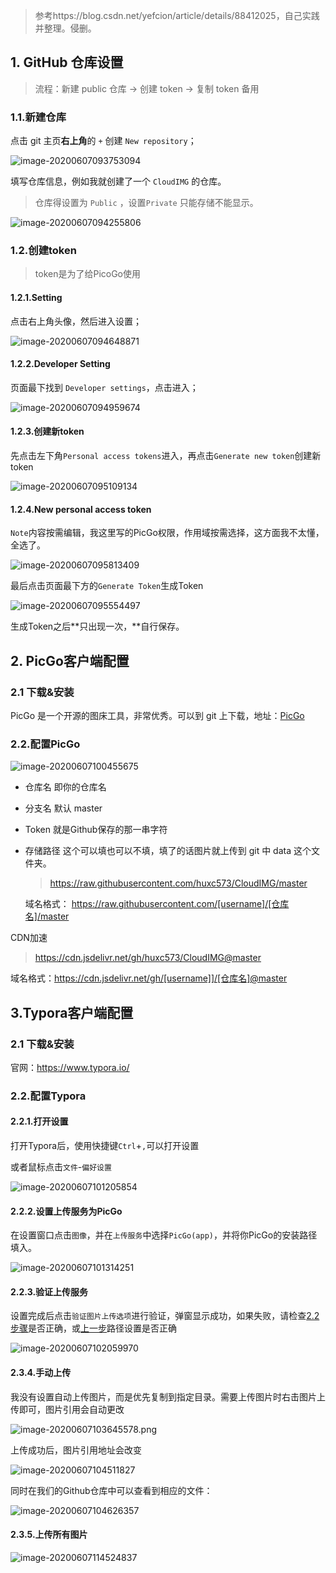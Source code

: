> 参考https://blog.csdn.net/yefcion/article/details/88412025，自己实践并整理。侵删。

## 1. GitHub 仓库设置

> 流程：新建 public 仓库 -> 创建 token -> 复制 token 备用

### 1.1.新建仓库

点击 git 主页**右上角**的 `+` 创建 `New repository`；

![image-20200607093753094](https://cdn.jsdelivr.net/gh/huxc573/CloudIMG@master/PicGo_img/image-20200607093753094.png)

填写仓库信息，例如我就创建了一个 `CloudIMG` 的仓库。

> 仓库得设置为 `Public` ，设置`Private` 只能存储不能显示。

![image-20200607094255806](https://cdn.jsdelivr.net/gh/huxc573/CloudIMG@master/PicGo_img/image-20200607095109134.png)

### 1.2.创建token

> token是为了给PicoGo使用

#### 1.2.1.Setting

点击右上角头像，然后进入设置；

![image-20200607094648871](https://cdn.jsdelivr.net/gh/huxc573/CloudIMG@master/PicGo_img/image-20200607094648871.png)

#### 1.2.2.Developer Setting

页面最下找到 `Developer settings`，点击进入；

![image-20200607094959674](https://cdn.jsdelivr.net/gh/huxc573/CloudIMG@master/PicGo_img/image-20200607094255806.png)

#### 1.2.3.创建新token

先点击左下角`Personal access tokens`进入，再点击`Generate new token`创建新token

![image-20200607095109134](https://cdn.jsdelivr.net/gh/huxc573/CloudIMG@master/PicGo_img/image-20200607102059970.png)

#### 1.2.4.New personal access token

`Note`内容按需编辑，我这里写的PicGo权限，作用域按需选择，这方面我不太懂，全选了。

![image-20200607095813409](https://cdn.jsdelivr.net/gh/huxc573/CloudIMG@master/PicGo_img/image-20200607095554497.png)

最后点击页面最下方的`Generate Token`生成Token

![image-20200607095554497](https://cdn.jsdelivr.net/gh/huxc573/CloudIMG@master/PicGo_img/image-20200607095813409.png)

生成Token之后**只出现一次，**自行保存。

## 2. PicGo客户端配置

### 2.1 下载&安装

PicGo 是一个开源的图床工具，非常优秀。可以到 git 上下载，地址：[PicGo](https://github.com/Molunerfinn/PicGo)

### 2.2.配置PicGo

![image-20200607100455675](https://cdn.jsdelivr.net/gh/huxc573/CloudIMG@master/PicGo_img/image-20200607100455675.png)

- 仓库名 即你的仓库名

- 分支名 默认 master

- Token 就是Github保存的那一串字符

- 存储路径 这个可以填也可以不填，填了的话图片就上传到 git 中 data 这个文件夹。

  > https://raw.githubusercontent.com/huxc573/CloudIMG/master

  域名格式： https://raw.githubusercontent.com/[username]/[仓库名]/master

CDN加速

> https://cdn.jsdelivr.net/gh/huxc573/CloudIMG@master

域名格式：https://cdn.jsdelivr.net/gh/[username]]/[仓库名]@master

## 3.Typora客户端配置

### 2.1 下载&安装

官网：https://www.typora.io/

### 2.2.配置Typora

#### 2.2.1.打开设置

打开Typora后，使用快捷键`Ctrl`+`,`可以打开设置

或者鼠标点击`文件`-`偏好设置`

![image-20200607101205854](https://cdn.jsdelivr.net/gh/huxc573/CloudIMG@master/PicGo_img/image-20200607101205854.png)

#### 2.2.2.设置上传服务为PicGo

在设置窗口点击`图像`，并在`上传服务`中选择`PicGo(app)`，并将你PicGo的安装路径填入。

![image-20200607101314251](https://cdn.jsdelivr.net/gh/huxc573/CloudIMG@master/PicGo_img/image-20200607101314251.png)

#### 2.2.3.验证上传服务

设置完成后点击`验证图片上传选项`进行验证，弹窗显示成功，如果失败，请检查[2.2步骤](#2.2.配置PicGo)是否正确，或[上一步](#2.2.2.设置上传服务为PicGo)路径设置是否正确

![image-20200607102059970](https://cdn.jsdelivr.net/gh/huxc573/CloudIMG@master/PicGo_img/image-20200607104830445.png)

#### 2.3.4.手动上传

我没有设置自动上传图片，而是优先复制到指定目录。需要上传图片时右击图片上传即可，图片引用会自动更改

![image-20200607103645578.png](https://cdn.jsdelivr.net/gh/huxc573/CloudIMG@master/PicGo_img/image-20200607103645578.png)

上传成功后，图片引用地址会改变

![image-20200607104511827](https://cdn.jsdelivr.net/gh/huxc573/CloudIMG@master/PicGo_img/image-20200607104511827.png)

同时在我们的Github仓库中可以查看到相应的文件：

![image-20200607104626357](https://cdn.jsdelivr.net/gh/huxc573/CloudIMG@master/PicGo_img/image-20200607104626357.png)

#### 2.3.5.上传所有图片

![image-20200607114524837](https://cdn.jsdelivr.net/gh/huxc573/CloudIMG@master/PicGo_img/image-20200607114524837.png)